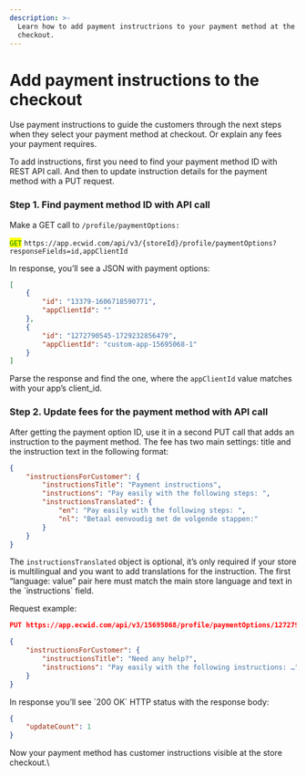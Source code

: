 ```yaml
---
description: >-
  Learn how to add payment instructrions to your payment method at the store
  checkout.
---
```


# Add payment instructions to the checkout

Use payment instructions to guide the customers through the next steps when they select your payment method at checkout. Or explain any fees your payment requires.

To add instructions, first you need to find your payment method ID with REST API call. And then to update instruction details for the payment method with a PUT request.

### Step 1. Find payment method ID with API call

Make a GET call to `/profile/paymentOptions:`

<mark style="color:green;">`GET`</mark> `https://app.ecwid.com/api/v3/{storeId}/profile/paymentOptions?responseFields=id,appClientId`

In response, you’ll see a JSON with payment options:

```json
[
    {
        "id": "13379-1606718590771",
        "appClientId": ""
    },
    {
        "id": "1272790545-1729232856479",
        "appClientId": "custom-app-15695068-1"
    }
]

```

Parse the response and find the one, where the `appClientId` value matches with your app’s client\_id.

### Step 2. Update fees for the payment method with API call

After getting the payment option ID, use it in a second PUT call that adds an instruction to the payment method. The fee has two main settings: title and the instruction text in the following format:

```json
{
    "instructionsForCustomer": {
        "instructionsTitle": "Payment instructions",
        "instructions": "Pay easily with the following steps: ",
        "instructionsTranslated": {
            "en": "Pay easily with the following steps: ",
            "nl": "Betaal eenvoudig met de volgende stappen:"
        }
    }
}

```

The `instructionsTranslated` object is optional, it’s only required if your store is multilingual and you want to add translations for the instruction. The first “language: value” pair here must match the main store language and text in the \`instructions\` field.

Request example:

```json
PUT https://app.ecwid.com/api/v3/15695068/profile/paymentOptions/1272790545-1729232856479

{
    "instructionsForCustomer": {
        "instructionsTitle": "Need any help?",
        "instructions": "Pay easily with the following instructions: …"
    }
}

```

In response you’ll see \`200 OK\` HTTP status with the response body:

```json
{
    "updateCount": 1
}
```

Now your payment method has customer instructions visible at the store checkout.\
